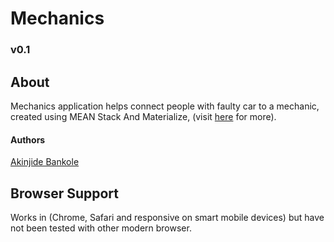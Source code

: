 # Mechanics

### v0.1

## About 
Mechanics application helps connect people with faulty car to a mechanic, created using MEAN Stack And Materialize, (visit [here](http://andela-abankole.github.io/GitBit) for more).

#### Authors 
[Akinjide Bankole](https://github.com/andela-abankole)



## Browser Support
Works in (Chrome, Safari and responsive on smart mobile devices) but have not been tested with other modern browser.